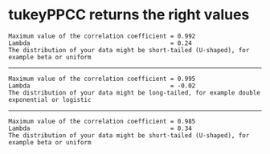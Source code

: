 # tukeyPPCC returns the right values

    Maximum value of the correlation coefficient = 0.992
    Lambda                                       = 0.24
    The distribution of your data might be short-tailed (U-shaped), for example beta or uniform

---

    Maximum value of the correlation coefficient = 0.995
    Lambda                                       = -0.02
    The distribution of your data might be long-tailed, for example double exponential or logistic

---

    Maximum value of the correlation coefficient = 0.985
    Lambda                                       = 0.34
    The distribution of your data might be short-tailed (U-shaped), for example beta or uniform

